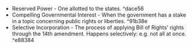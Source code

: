 - Reserved Power - One allotted to the states. ^dace56
- Compelling Governmental Interest - When the government has a stake in a topic concerning public rights or liberties. ^91b38e
- Selective Incorporation - The process of applying Bill of Rights' rights through the 14th amendment. Happens selectively: e.g. not all at once. ^e88384